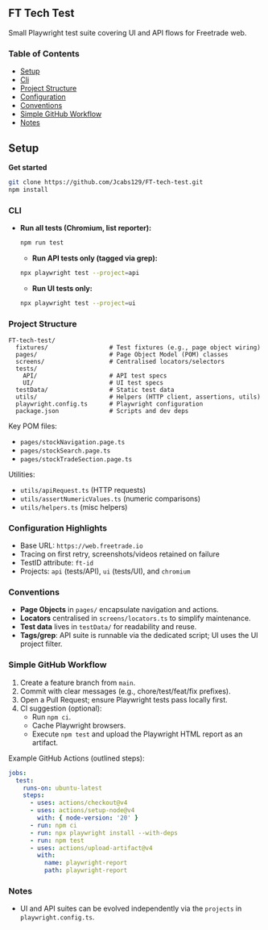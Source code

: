 ## FT Tech Test

Small Playwright test suite covering UI and API flows for Freetrade web.

### Table of Contents
- [Setup](#setup)
- [Cli](#cli)
- [Project Structure](#project-structure)
- [Configuration](#configuration)
- [Conventions](#conventions)
- [Simple GitHub Workflow](#simple-github-workflow)
- [Notes](#notes)

## Setup

**Get started**
  ```bash
  git clone https://github.com/Jcabs129/FT-tech-test.git
  npm install
  ```

### CLI
- **Run all tests (Chromium, list reporter):**
  ```bash
  npm run test
  ```

  - **Run API tests only (tagged via grep):**
  ```bash
  npx playwright test --project=api
  ```

  - **Run UI tests only:**
  ```bash
  npx playwright test --project=ui
  ```

### Project Structure
```
FT-tech-test/
  fixtures/                 # Test fixtures (e.g., page object wiring)
  pages/                    # Page Object Model (POM) classes
  screens/                  # Centralised locators/selectors
  tests/
    API/                    # API test specs
    UI/                     # UI test specs
  testData/                 # Static test data
  utils/                    # Helpers (HTTP client, assertions, utils)
  playwright.config.ts      # Playwright configuration
  package.json              # Scripts and dev deps
```

Key POM files:
- `pages/stockNavigation.page.ts`
- `pages/stockSearch.page.ts`
- `pages/stockTradeSection.page.ts`

Utilities:
- `utils/apiRequest.ts` (HTTP requests)
- `utils/assertNumericValues.ts` (numeric comparisons)
- `utils/helpers.ts` (misc helpers)



### Configuration Highlights
- Base URL: `https://web.freetrade.io`
- Tracing on first retry, screenshots/videos retained on failure
- TestID attribute: `ft-id`
- Projects: `api` (tests/API), `ui` (tests/UI), and `chromium`

### Conventions
- **Page Objects** in `pages/` encapsulate navigation and actions.
- **Locators** centralised in `screens/locators.ts` to simplify maintenance.
- **Test data** lives in `testData/` for readability and reuse.
- **Tags/grep**: API suite is runnable via the dedicated script; UI uses the UI project filter.

### Simple GitHub Workflow
1. Create a feature branch from `main`.
2. Commit with clear messages (e.g., chore/test/feat/fix prefixes).
3. Open a Pull Request; ensure Playwright tests pass locally first.
4. CI suggestion (optional):
   - Run `npm ci`.
   - Cache Playwright browsers.
   - Execute `npm test` and upload the Playwright HTML report as an artifact.

Example GitHub Actions (outlined steps):
```yaml
jobs:
  test:
    runs-on: ubuntu-latest
    steps:
      - uses: actions/checkout@v4
      - uses: actions/setup-node@v4
        with: { node-version: '20' }
      - run: npm ci
      - run: npx playwright install --with-deps
      - run: npm test
      - uses: actions/upload-artifact@v4
        with:
          name: playwright-report
          path: playwright-report
```

### Notes
- UI and API suites can be evolved independently via the `projects` in `playwright.config.ts`.


